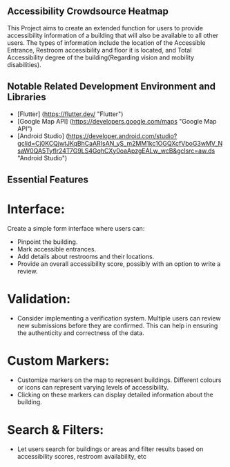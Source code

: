 ## Accessibility Crowdsource Heatmap

This Project aims to create an extended function for users to provide accessibility information of a building that will also be available to all other users. 
The types of information include the location of the Accessible Entrance, Restroom accessibility and floor it is located, and Total Accessibility degree of the building(Regarding vision and mobility disabilities). 

## Notable Related Development Environment and Libraries
* [Flutter] (https://flutter.dev/ "Flutter")
* [Google Map API] (https://developers.google.com/maps "Google Map API")
* [Android Studio] (https://developer.android.com/studio?gclid=Cj0KCQjwtJKqBhCaARIsAN_yS_m2MM1kc1OGQXcfVboG3wMV_NsaW0QA5Tyflr24T7G9LS4GqhCXy0oaApzgEALw_wcB&gclsrc=aw.ds "Android Studio")

## Essential Features

# Interface:
Create a simple form interface where users can:
* Pinpoint the building.
* Mark accessible entrances.
* Add details about restrooms and their locations.
* Provide an overall accessibility score, possibly with an option to write a review.

# Validation:
* Consider implementing a verification system. Multiple users can review new submissions before they are confirmed. This can help in ensuring the authenticity and correctness of the data.

# Custom Markers:
* Customize markers on the map to represent buildings. Different colours or icons can represent varying levels of accessibility.
* Clicking on these markers can display detailed information about the building.

# Search & Filters:
* Let users search for buildings or areas and filter results based on accessibility scores, restroom availability, etc
